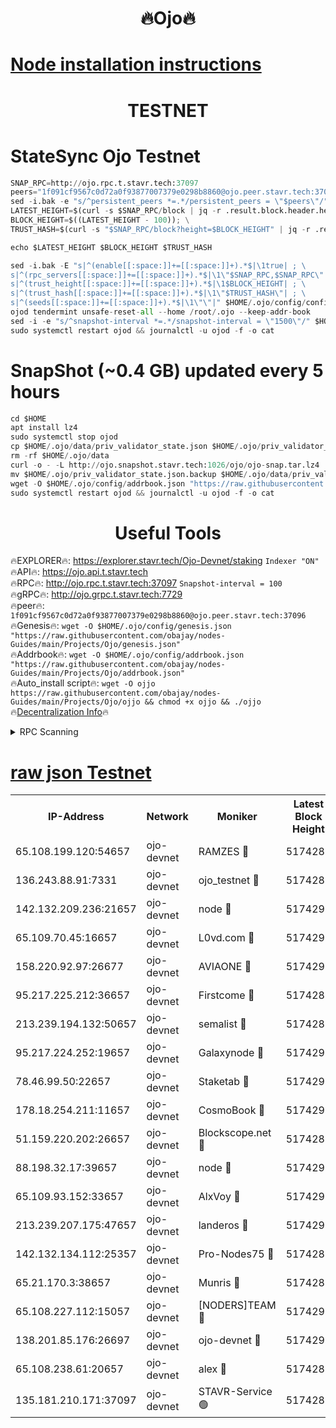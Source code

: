 <h1 align="center"> 🔥Ojo🔥</h1>

[Node installation instructions](https://github.com/obajay/nodes-Guides/tree/main/Projects/Ojo)
=

<h1 align="center"> TESTNET</h1>

# StateSync Ojo Testnet
```python
SNAP_RPC=http://ojo.rpc.t.stavr.tech:37097
peers="1f091cf9567c0d72a0f93877007379e0298b8860@ojo.peer.stavr.tech:37096"
sed -i.bak -e "s/^persistent_peers *=.*/persistent_peers = \"$peers\"/" $HOME/.ojo/config/config.toml
LATEST_HEIGHT=$(curl -s $SNAP_RPC/block | jq -r .result.block.header.height); \
BLOCK_HEIGHT=$((LATEST_HEIGHT - 100)); \
TRUST_HASH=$(curl -s "$SNAP_RPC/block?height=$BLOCK_HEIGHT" | jq -r .result.block_id.hash)

echo $LATEST_HEIGHT $BLOCK_HEIGHT $TRUST_HASH

sed -i.bak -E "s|^(enable[[:space:]]+=[[:space:]]+).*$|\1true| ; \
s|^(rpc_servers[[:space:]]+=[[:space:]]+).*$|\1\"$SNAP_RPC,$SNAP_RPC\"| ; \
s|^(trust_height[[:space:]]+=[[:space:]]+).*$|\1$BLOCK_HEIGHT| ; \
s|^(trust_hash[[:space:]]+=[[:space:]]+).*$|\1\"$TRUST_HASH\"| ; \
s|^(seeds[[:space:]]+=[[:space:]]+).*$|\1\"\"|" $HOME/.ojo/config/config.toml
ojod tendermint unsafe-reset-all --home /root/.ojo --keep-addr-book
sed -i -e "s/^snapshot-interval *=.*/snapshot-interval = \"1500\"/" $HOME/.ojo/config/app.toml
sudo systemctl restart ojod && journalctl -u ojod -f -o cat
```
# SnapShot (~0.4 GB) updated every 5 hours
```python
cd $HOME
apt install lz4
sudo systemctl stop ojod
cp $HOME/.ojo/data/priv_validator_state.json $HOME/.ojo/priv_validator_state.json.backup
rm -rf $HOME/.ojo/data
curl -o - -L http://ojo.snapshot.stavr.tech:1026/ojo/ojo-snap.tar.lz4 | lz4 -c -d - | tar -x -C $HOME/.ojo --strip-components 2
mv $HOME/.ojo/priv_validator_state.json.backup $HOME/.ojo/data/priv_validator_state.json
wget -O $HOME/.ojo/config/addrbook.json "https://raw.githubusercontent.com/obajay/nodes-Guides/main/Projects/Ojo/addrbook.json"
sudo systemctl restart ojod && journalctl -u ojod -f -o cat
```
 <h1 align="center"> Useful Tools</h1>

🔥EXPLORER🔥:        https://explorer.stavr.tech/Ojo-Devnet/staking        `Indexer "ON"` \
🔥API🔥:                     https://ojo.api.t.stavr.tech \
🔥RPC🔥:                    http://ojo.rpc.t.stavr.tech:37097              `Snapshot-interval = 100` \
🔥gRPC🔥:                  http://ojo.grpc.t.stavr.tech:7729 \
🔥peer🔥:                   `1f091cf9567c0d72a0f93877007379e0298b8860@ojo.peer.stavr.tech:37096` \
🔥Genesis🔥:    ```wget -O $HOME/.ojo/config/genesis.json "https://raw.githubusercontent.com/obajay/nodes-Guides/main/Projects/Ojo/genesis.json"``` \
🔥Addrbook🔥:    ```wget -O $HOME/.ojo/config/addrbook.json "https://raw.githubusercontent.com/obajay/nodes-Guides/main/Projects/Ojo/addrbook.json"``` \
🔥Auto_install script🔥: ```wget -O ojjo https://raw.githubusercontent.com/obajay/nodes-Guides/main/Projects/Ojo/ojjo && chmod +x ojjo && ./ojjo``` \
🔥[Decentralization Info](https://github.com/obajay/StateSync-snapshots/tree/main/Projects/Ojo/Decentralization)🔥



<details>
<summary>RPC Scanning</summary>

<h2 align="center"> We scan nodes in real time every 4 hours. And we provide the final result of RPC endpoints.
We cannot influence the operation of these nodes in any way. </h2>


```python
If Voting Power is higher than 0 --> then the Node is a validator of the network and may be subject to attack and be a potential threat to the chain.
```
```python
We marked such validators with a red symbol
```

</details>

[raw json Testnet](https://rpc-check.ojot.stavr.tech/ojot/rpc-ojot-result.json)
=


<table><tr><th>IP-Address</th><th>Network</th><th>Moniker</th><th>Latest Block Height</th><th>Earliest Block Height</th><th>Catching Up</th><th>Tx Index</th><th>Voting Power</th><th>Scan Time</th></tr><tr><td>65.108.199.120:54657</td><td>ojo-devnet</td><td>RAMZES 🔴</td><td>5174287</td><td>306156</td><td>False</td><td>on</td><td>15420</td><td>2024-01-28T14:36:35.821786535UTC</td></tr><tr><td>136.243.88.91:7331</td><td>ojo-devnet</td><td>ojo_testnet 🔴</td><td>5174288</td><td>308845</td><td>False</td><td>on</td><td>1000</td><td>2024-01-28T14:36:43.916503488UTC</td></tr><tr><td>142.132.209.236:21657</td><td>ojo-devnet</td><td>node 🔴</td><td>5174291</td><td>350001</td><td>False</td><td>on</td><td>1999</td><td>2024-01-28T14:37:01.727103790UTC</td></tr><tr><td>65.109.70.45:16657</td><td>ojo-devnet</td><td>L0vd.com 🔴</td><td>5174293</td><td>695918</td><td>False</td><td>off</td><td>998</td><td>2024-01-28T14:37:10.336227794UTC</td></tr><tr><td>158.220.92.97:26677</td><td>ojo-devnet</td><td>AVIAONE 🔴</td><td>5174290</td><td>2754001</td><td>False</td><td>on</td><td>19926</td><td>2024-01-28T14:36:54.564941478UTC</td></tr><tr><td>95.217.225.212:36657</td><td>ojo-devnet</td><td>Firstcome 🔴</td><td>5174288</td><td>2985946</td><td>False</td><td>on</td><td>13566</td><td>2024-01-28T14:36:43.671197815UTC</td></tr><tr><td>213.239.194.132:50657</td><td>ojo-devnet</td><td>semalist 🔴</td><td>5174287</td><td>3223522</td><td>False</td><td>on</td><td>21037</td><td>2024-01-28T14:36:36.078353788UTC</td></tr><tr><td>95.217.224.252:19657</td><td>ojo-devnet</td><td>Galaxynode 🔴</td><td>5174292</td><td>3685492</td><td>False</td><td>on</td><td>11888</td><td>2024-01-28T14:37:09.165841103UTC</td></tr><tr><td>78.46.99.50:22657</td><td>ojo-devnet</td><td>Staketab 🔴</td><td>5174293</td><td>4254801</td><td>False</td><td>on</td><td>1276</td><td>2024-01-28T14:37:10.608564226UTC</td></tr><tr><td>178.18.254.211:11657</td><td>ojo-devnet</td><td>CosmoBook 🔴</td><td>5174292</td><td>4392001</td><td>False</td><td>off</td><td>1047</td><td>2024-01-28T14:37:04.124750386UTC</td></tr><tr><td>51.159.220.202:26657</td><td>ojo-devnet</td><td>Blockscope.net 🔴</td><td>5174286</td><td>4425001</td><td>False</td><td>on</td><td>1790</td><td>2024-01-28T14:36:35.098285576UTC</td></tr><tr><td>88.198.32.17:39657</td><td>ojo-devnet</td><td>node 🔴</td><td>5174292</td><td>4710001</td><td>False</td><td>on</td><td>90058</td><td>2024-01-28T14:37:04.420499101UTC</td></tr><tr><td>65.109.93.152:33657</td><td>ojo-devnet</td><td>AlxVoy 🔴</td><td>5174291</td><td>4943001</td><td>False</td><td>on</td><td>4491415</td><td>2024-01-28T14:36:59.296098969UTC</td></tr><tr><td>213.239.207.175:47657</td><td>ojo-devnet</td><td>landeros 🔴</td><td>5174290</td><td>4967924</td><td>False</td><td>off</td><td>11083</td><td>2024-01-28T14:36:54.873086881UTC</td></tr><tr><td>142.132.134.112:25357</td><td>ojo-devnet</td><td>Pro-Nodes75 🔴</td><td>5174288</td><td>5074288</td><td>False</td><td>on</td><td>24651</td><td>2024-01-28T14:36:40.916875055UTC</td></tr><tr><td>65.21.170.3:38657</td><td>ojo-devnet</td><td>Munris 🔴</td><td>5174288</td><td>5074288</td><td>False</td><td>off</td><td>20123</td><td>2024-01-28T14:36:43.332171199UTC</td></tr><tr><td>65.108.227.112:15057</td><td>ojo-devnet</td><td>[NODERS]TEAM 🔴</td><td>5174293</td><td>5074293</td><td>False</td><td>off</td><td>9999</td><td>2024-01-28T14:37:09.557001469UTC</td></tr><tr><td>138.201.85.176:26697</td><td>ojo-devnet</td><td>ojo-devnet 🔴</td><td>5174293</td><td>5074293</td><td>False</td><td>on</td><td>1000024000</td><td>2024-01-28T14:37:09.948977475UTC</td></tr><tr><td>65.108.238.61:20657</td><td>ojo-devnet</td><td>alex 🔴</td><td>5174287</td><td>5131001</td><td>False</td><td>on</td><td>11359</td><td>2024-01-28T14:36:35.467572471UTC</td></tr><tr><td>135.181.210.171:37097</td><td>ojo-devnet</td><td>STAVR-Service 🟢</td><td>5174287</td><td>5172001</td><td>False</td><td>on</td><td>0</td><td>2024-01-28T14:36:38.564622522UTC</td></tr></table>
